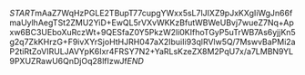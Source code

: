 $START$mAaZ7WqHzPGLE2TBupT77cupgYWxx5sL7lJIXZ9pJxKXgIiWgJn66fmaUylhAegTSt2ZMU2YiD+EwQL5rVXvWKKzBfutWBWeUBvj7wueZ7Nq+Apxw6BC3UEboXuRczWt+9QESfaZ0Y5PkzW2li0KIfhoTGyP5uTrWB7As6yjjKn5g2q7ZkKHrzG+F9ivXYrSjoHtHJRH047aX2IbuiIi93qlRVlw5Q/7MswvBaPMi2aP2tiRtZoVIRULJAVYpK6Ixr4FRSY7N2+YaRLsKzeZX8M2PqU7x/a7LMBN9YL9PXUZRawU6QnDjOq28lfIzwJf$END$